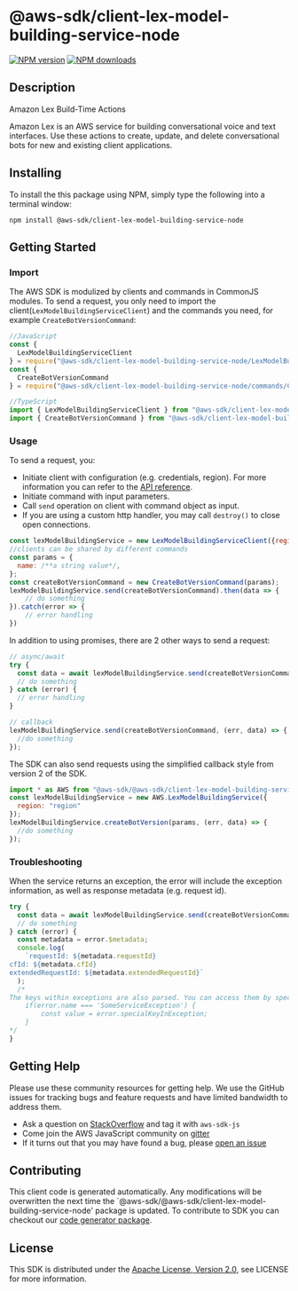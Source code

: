# @aws-sdk/client-lex-model-building-service-node

[![NPM version](https://img.shields.io/npm/v/@aws-sdk/client-lex-model-building-service-node/preview.svg)](https://www.npmjs.com/package/@aws-sdk/client-lex-model-building-service-node)
[![NPM downloads](https://img.shields.io/npm/dm/@aws-sdk/client-lex-model-building-service-node.svg)](https://www.npmjs.com/package/@aws-sdk/client-lex-model-building-service-node)

## Description

<fullname>Amazon Lex Build-Time Actions</fullname> <p> Amazon Lex is an AWS service for building conversational voice and text interfaces. Use these actions to create, update, and delete conversational bots for new and existing client applications. </p>

## Installing

To install the this package using NPM, simply type the following into a terminal window:

```
npm install @aws-sdk/client-lex-model-building-service-node
```

## Getting Started

### Import

The AWS SDK is modulized by clients and commands in CommonJS modules. To send a request, you only need to import the client(`LexModelBuildingServiceClient`) and the commands you need, for example `CreateBotVersionCommand`:

```javascript
//JavaScript
const {
  LexModelBuildingServiceClient
} = require("@aws-sdk/client-lex-model-building-service-node/LexModelBuildingServiceClient");
const {
  CreateBotVersionCommand
} = require("@aws-sdk/client-lex-model-building-service-node/commands/CreateBotVersionCommand");
```

```javascript
//TypeScript
import { LexModelBuildingServiceClient } from "@aws-sdk/client-lex-model-building-service-node/LexModelBuildingServiceClient";
import { CreateBotVersionCommand } from "@aws-sdk/client-lex-model-building-service-node/commands/CreateBotVersionCommand";
```

### Usage

To send a request, you:

- Initiate client with configuration (e.g. credentials, region). For more information you can refer to the [API reference][].
- Initiate command with input parameters.
- Call `send` operation on client with command object as input.
- If you are using a custom http handler, you may call `destroy()` to close open connections.

```javascript
const lexModelBuildingService = new LexModelBuildingServiceClient({region: 'region'});
//clients can be shared by different commands
const params = {
  name: /**a string value*/,
};
const createBotVersionCommand = new CreateBotVersionCommand(params);
lexModelBuildingService.send(createBotVersionCommand).then(data => {
    // do something
}).catch(error => {
    // error handling
})
```

In addition to using promises, there are 2 other ways to send a request:

```javascript
// async/await
try {
  const data = await lexModelBuildingService.send(createBotVersionCommand);
  // do something
} catch (error) {
  // error handling
}
```

```javascript
// callback
lexModelBuildingService.send(createBotVersionCommand, (err, data) => {
  //do something
});
```

The SDK can also send requests using the simplified callback style from version 2 of the SDK.

```javascript
import * as AWS from "@aws-sdk/@aws-sdk/client-lex-model-building-service-node/LexModelBuildingService";
const lexModelBuildingService = new AWS.LexModelBuildingService({
  region: "region"
});
lexModelBuildingService.createBotVersion(params, (err, data) => {
  //do something
});
```

### Troubleshooting

When the service returns an exception, the error will include the exception information, as well as response metadata (e.g. request id).

```javascript
try {
  const data = await lexModelBuildingService.send(createBotVersionCommand);
  // do something
} catch (error) {
  const metadata = error.$metadata;
  console.log(
    `requestId: ${metadata.requestId}
cfId: ${metadata.cfId}
extendedRequestId: ${metadata.extendedRequestId}`
  );
  /*
The keys within exceptions are also parsed. You can access them by specifying exception names:
    if(error.name === 'SomeServiceException') {
        const value = error.specialKeyInException;
    }
*/
}
```

## Getting Help

Please use these community resources for getting help. We use the GitHub issues for tracking bugs and feature requests and have limited bandwidth to address them.

- Ask a question on [StackOverflow](https://stackoverflow.com/questions/tagged/aws-sdk-js) and tag it with `aws-sdk-js`
- Come join the AWS JavaScript community on [gitter](https://gitter.im/aws/aws-sdk-js-v3)
- If it turns out that you may have found a bug, please [open an issue](https://github.com/aws/aws-sdk-js-v3/issues)

## Contributing

This client code is generated automatically. Any modifications will be overwritten the next time the `@aws-sdk/@aws-sdk/client-lex-model-building-service-node' package is updated. To contribute to SDK you can checkout our [code generator package][].

## License

This SDK is distributed under the
[Apache License, Version 2.0](http://www.apache.org/licenses/LICENSE-2.0),
see LICENSE for more information.

[code generator package]: https://github.com/aws/aws-sdk-js-v3/tree/master/packages/service-types-generator
[api reference]: https://docs.aws.amazon.com/AWSJavaScriptSDK/latest/
